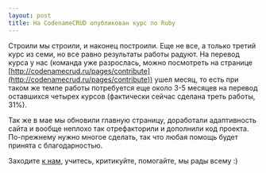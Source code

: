```yaml
---
layout: post
title: На CodenameCRUD опубликован курс по Ruby
---
```



Строили мы строили, и наконец построили. Еще не все, а только третий курс из семи, но все равно результаты работы радуют. На перевод курса у нас (команда уже разрослась, можно посмотреть на странице [http://codenamecrud.ru/pages/contribute](http://codenamecrud.ru/pages/contribute)) ушел месяц, то есть при таком же темпе работы потребуется еще около 3-5 месяцев на перевод оставшихся четырех курсов (фактически сейчас сделана треть работы, 31%).

Так же в мае мы обновили главную страницу, доработали адаптивность сайта и вообще неплохо так отрефакторили и дополнили код проекта. По-прежнему нужно многое сделать, так что любая помощь будет принята с благодарностью. 

Заходите [к нам](http://codenamecrud.ru/), учитесь, критикуйте, помогайте, мы рады всему :)
